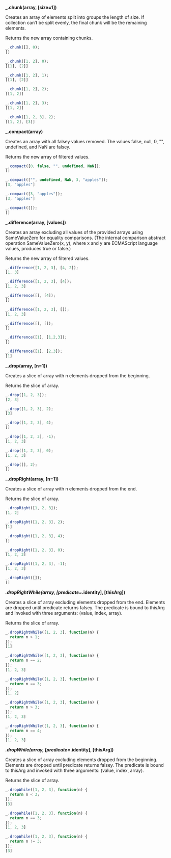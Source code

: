 **_.chunk(array, [size=1])**

Creates an array of elements split into groups the length of size. If collection can’t be split evenly, the final chunk will be the remaining elements.

Returns the new array containing chunks.
```javascript
_.chunk([], 0);
[]

_.chunk([1, 2], 0);
[[1], [2]]

_.chunk([1, 2], 1);
[[1], [2]]

_.chunk([1, 2], 2);
[[1, 2]]

_.chunk([1, 2], 3);
[[1, 2]]

_.chunk([1, 2, 3], 2);
[[1, 2], [3]]
```
**_.compact(array)**

Creates an array with all falsey values removed. The values false, null, 0, "", undefined, and NaN are falsey.

Returns the new array of filtered values.
```javascript
_.compact([0, false, "", undefined, NaN]);
[]

_.compact(["", undefined, NaN, 3, "apples"]);
[3, "apples"]

_.compact([3, "apples"]);
[3, "apples"]

_.compact([]);
[]
```
**_.difference(array, [values])**

Creates an array excluding all values of the provided arrays using SameValueZero for equality comparisons. (The internal comparison abstract operation SameValueZero(x, y), where x and y are ECMAScript language values, produces true or false.)

Returns the new array of filtered values.
```javascript
_.difference([1, 2, 3], [4, 2]);
[1, 3]

_.difference([1, 2, 3], [4]);
[1, 2, 3]

_.difference([], [4]);
[]

_.difference([1, 2, 3], []);
[1, 2, 3]

_.difference([], []);
[]

_.difference([1], [1,2,3]);
[]

_.difference([1], [2,3]);
[1]
```
**_.drop(array, [n=1])**

Creates a slice of array with n elements dropped from the beginning.

Returns the slice of array.
```javascript
_.drop([1, 2, 3]);
[2, 3]

_.drop([1, 2, 3], 2);
[3]

_.drop([1, 2, 3], 4);
[]

_.drop([1, 2, 3], -1);
[1, 2, 3]

_.drop([1, 2, 3], 0);
[1, 2, 3]

_.drop([], 2);
[]
```
**_.dropRight(array, [n=1])**

Creates a slice of array with n elements dropped from the end.

Returns the slice of array.
```javascript
_.dropRight([1, 2, 3]);
[1, 2]

_.dropRight([1, 2, 3], 2);
[1]

_.dropRight([1, 2, 3], 4);
[]

_.dropRight([1, 2, 3], 0);
[1, 2, 3]

_.dropRight([1, 2, 3], -1);
[1, 2, 3]

_.dropRight([]);
[]
```
**_.dropRightWhile(array, [predicate=_.identity], [thisArg])**

Creates a slice of array excluding elements dropped from the end. Elements are dropped until predicate returns falsey. The predicate is bound to thisArg and invoked with three arguments: (value, index, array).

Returns the slice of array.
```javascript
_.dropRightWhile([1, 2, 3], function(n) {
  return n > 1;
});
[1]

_.dropRightWhile([1, 2, 3], function(n) {
  return n == 2;
});
[1, 2, 3]

_.dropRightWhile([1, 2, 3], function(n) {
  return n == 3;
});
[1, 2]

_.dropRightWhile([1, 2, 3], function(n) {
  return n > 3;
});
[1, 2, 3]

_.dropRightWhile([1, 2, 3], function(n) {
  return n == 4;
});
[1, 2, 3]
```
**_.dropWhile(array, [predicate=_.identity], [thisArg])**

Creates a slice of array excluding elements dropped from the beginning. Elements are dropped until predicate returns falsey. The predicate is bound to thisArg and invoked with three arguments: (value, index, array).

Returns the slice of array.
```javascript
_.dropWhile([1, 2, 3], function(n) {
  return n < 3;
});
[3]

_.dropWhile([1, 2, 3], function(n) {
  return n == 3;
});
[1, 2, 3]

_.dropWhile([1, 2, 3], function(n) {
  return n != 3;
});
[3]
```
